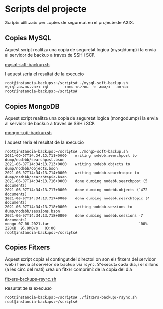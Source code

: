 # Scripts del projecte
Scripts utilitzats per copies de seguretat en el projecte de ASIX.
## Copies MySQL
Aquest script realitza una copia de seguretat logica (mysqldump) i la envia al servidor de backup a traves de SSH i SCP.

[mysql-soft-backup.sh](mysql-soft-backup.sh)

I aquest seria el resultat de la execucio

```
root@instancia-backups:~/scripts# ./mysql-soft-backup.sh
mysql-06-06-2021.sql       100% 1627KB  31.4MB/s   00:00
root@instancia-backups:~/scripts#
```

## Copies MongoDB
Aquest script realitza una copia de seguretat logica (mongodump) i la envia al servidor de backup a traves de SSH i SCP.

[mongo-soft-backup.sh](mongo-soft-backup.sh)

I aquest seria el resultat de la execucio

```
root@instancia-backups:~/scripts# ./mongo-soft-backup.sh
2021-06-07T14:34:13.711+0000    writing nodebb.searchpost to dump/nodebb/searchpost.bson
2021-06-07T14:34:13.713+0000    writing nodebb.objects to dump/nodebb/objects.bson
2021-06-07T14:34:13.714+0000    writing nodebb.searchtopic to dump/nodebb/searchtopic.bson
2021-06-07T14:34:13.716+0000    done dumping nodebb.searchpost (5 documents)
2021-06-07T14:34:13.717+0000    done dumping nodebb.objects (1472 documents)
2021-06-07T14:34:13.717+0000    done dumping nodebb.searchtopic (4 documents)
2021-06-07T14:34:13.718+0000    writing nodebb.sessions to dump/nodebb/sessions.bson
2021-06-07T14:34:13.718+0000    done dumping nodebb.sessions (7 documents)
mongo-07-06-2021.tar                                         100%  220KB  95.9MB/s   00:00
root@instancia-backups:~/scripts#
```

## Copies Fitxers
Aquest script copia el contingut del directori on son els fitxers del servidor web i l'envia al servidor de backup via rsync. S'executa cada dia, i el dilluns (a les cinc del mati) crea un fitxer comprimit de la copia del dia

[fitxers-backups-rsync.sh](fitxers-backups-rsync.sh)

Resultat de la execucio

```
root@instancia-backups:~/scripts# ./fitxers-backups-rsync.sh
root@instancia-backups:~/scripts#
```
